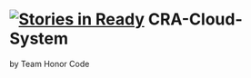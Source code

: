 [![Stories in Ready](https://badge.waffle.io/cra16/cra-cloud-system.png?label=ready)](https://waffle.io/cra16/cra-cloud-system)
CRA-Cloud-System
================

by Team Honor Code
